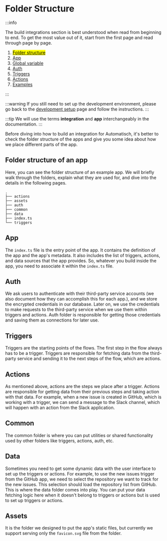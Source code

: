 # Folder Structure

:::info

The build integrations section is best understood when read from beginning to end. To get the most value out of it, start from the first page and read through page by page.

1. [<mark>Folder structure</mark>](/build-integrations/folder-structure)
2. [App](/build-integrations/app)
3. [Global variable](/build-integrations/global-variable)
4. [Auth](/build-integrations/auth)
5. [Triggers](/build-integrations/triggers)
6. [Actions](/build-integrations/actions)
7. [Examples](/build-integrations/examples)

:::

:::warning
If you still need to set up the development environment, please go back to the [development setup](/contributing/development-setup) page and follow the instructions.
:::

:::tip
We will use the terms **integration** and **app** interchangeably in the documentation.
:::

Before diving into how to build an integration for Automatisch, it's better to check the folder structure of the apps and give you some idea about how we place different parts of the app.

## Folder structure of an app

Here, you can see the folder structure of an example app. We will briefly walk through the folders, explain what they are used for, and dive into the details in the following pages.

```
.
├── actions
├── assets
├── auth
├── common
├── data
├── index.ts
└── triggers
```

## App

The `index.ts` file is the entry point of the app. It contains the definition of the app and the app's metadata. It also includes the list of triggers, actions, and data sources that the app provides. So, whatever you build inside the app, you need to associate it within the `index.ts` file.

## Auth

We ask users to authenticate with their third-party service accounts (we also document how they can accomplish this for each app.), and we store the encrypted credentials in our database. Later on, we use the credentials to make requests to the third-party service when we use them within triggers and actions. Auth folder is responsible for getting those credentials and saving them as connections for later use.

## Triggers

Triggers are the starting points of the flows. The first step in the flow always has to be a trigger. Triggers are responsible for fetching data from the third-party service and sending it to the next steps of the flow, which are actions.

## Actions

As mentioned above, actions are the steps we place after a trigger. Actions are responsible for getting data from their previous steps and taking action with that data. For example, when a new issue is created in GitHub, which is working with a trigger, we can send a message to the Slack channel, which will happen with an action from the Slack application.

## Common

The common folder is where you can put utilities or shared functionality used by other folders like triggers, actions, auth, etc.

## Data

Sometimes you need to get some dynamic data with the user interface to set up the triggers or actions. For example, to use the new issues trigger from the GitHub app, we need to select the repository we want to track for the new issues. This selection should load the repository list from GitHub. This is where the data folder comes into play. You can put your data fetching logic here when it doesn't belong to triggers or actions but is used to set up triggers or actions.

## Assets

It is the folder we designed to put the app's static files, but currently we support serving only the `favicon.svg` file from the folder.
